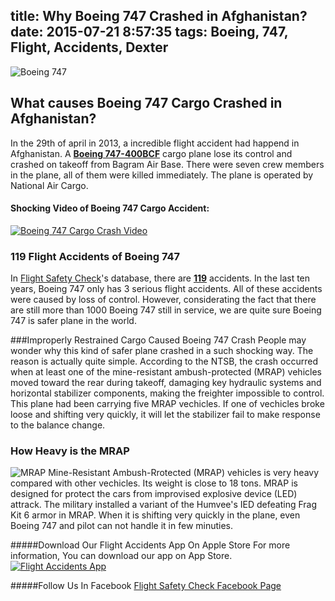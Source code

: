 title: Why Boeing 747 Crashed in Afghanistan?
date: 2015-07-21 8:57:35
tags: Boeing, 747, Flight, Accidents, Dexter
---

![Boeing 747](http://www.aviationfigure.com/wp-content/uploads/2015/05/13-Things-you-didnt-know-about-the-Boeing-747.jpg)

## What causes Boeing 747 Cargo Crashed in Afghanistan?  

In the 29th of april in 2013, a incredible flight accident had happend in Afghanistan. A [**Boeing 747-400BCF**](http://www.safetyflights.com/#!/search/aircraft/Boeing%20747-428BCF) cargo plane lose its control and crashed on takeoff from Bagram Air Base. There were seven crew members in the plane, all of them were killed immediately. The plane is operated by National Air Cargo.  
<!-- more --> 
#### Shocking Video of Boeing 747 Cargo Accident:  

[![Boeing 747 Cargo Crash Video](https://i.ytimg.com/vi/-MB9JDBe4wA/maxresdefault.jpg)](https://www.youtube.com/watch?v=-MB9JDBe4wA)

### 119 Flight Accidents of Boeing 747

In [Flight Safety Check](http://www.safetyflights.com/)'s database, there are [**119**](http://www.safetyflights.com/#!/search/aircraft/Boeing%20747) accidents. In the last ten years, Boeing 747 only has 3 serious flight accidents. All of these accidents were caused by loss of control. However, considerating the fact that there are still more than 1000 Boeing 747 still in service, we are quite sure Boeing 747 is safer plane in the world.

###Improperly Restrained Cargo Caused Boeing 747 Crash
People may wonder why this kind of safer plane crashed in a such shocking way. The reason is actually quite simple. According to the NTSB, the crash occurred when at least one of the mine-resistant ambush-protected (MRAP) vehicles moved toward the rear during takeoff, damaging key hydraulic systems and horizontal stabilizer components, making the freighter impossible to control. This plane had been carrying five MRAP vechicles. If one of vechicles broke loose and shifting very quickly, it will let the stabilizer fail to make response to the balance change.

### How Heavy is the MRAP
![MRAP](https://upload.wikimedia.org/wikipedia/commons/thumb/d/d6/FPCougar.jpg/1024px-FPCougar.jpg)
Mine-Resistant Ambush-Rrotected (MRAP) vehicles is very heavy compared with other vechicles. Its weight is close to 18 tons. MRAP is designed for protect the cars from improvised explosive device (LED) attrack. The military installed a variant of the Humvee's IED defeating Frag Kit 6 armor in MRAP. When it is shifting very quickly in the plane, even Boeing 747 and pilot can not handle it in few minuties.

#####Download Our Flight Accidents App On Apple Store
For more information, You can download our app on App Store.  
[![Flight Accidents App](http://www.safetyflights.com/images/ios-app.png)](https://itunes.apple.com/hk/app/flight-accidents/id998433297?mt=8&ign-mpt=uo%3D4)

#####Follow Us In Facebook
[Flight Safety Check Facebook Page](https://www.facebook.com/FlightSafetyIsWhatWeCare?fref=ts)
